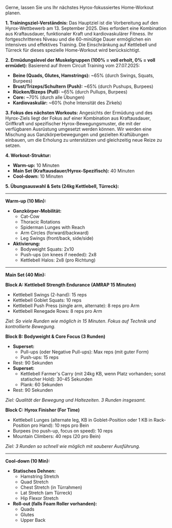 Gerne, lassen Sie uns Ihr nächstes Hyrox-fokussiertes Home-Workout planen.

**1. Trainingsziel-Verständnis:**
Das Hauptziel ist die Vorbereitung auf den Hyrox-Wettbewerb am 13. September 2025. Dies erfordert eine Kombination aus Kraftausdauer, funktionaler Kraft und kardiovaskulärer Fitness. Ihr fortgeschrittenes Niveau und die 60-minütige Dauer ermöglichen ein intensives und effektives Training. Die Einschränkung auf Kettlebell und Türreck für dieses spezielle Home-Workout wird berücksichtigt.

**2. Ermüdungslevel der Muskelgruppen (100% = voll erholt, 0% = voll ermüdet):**
Basierend auf Ihrem Circuit Training vom 27.07.2025:
*   **Beine (Quads, Glutes, Hamstrings):** ~65% (durch Swings, Squats, Burpees)
*   **Brust/Trizeps/Schultern (Push):** ~65% (durch Pushups, Burpees)
*   **Rücken/Bizeps (Pull):** ~65% (durch Pullups, Burpees)
*   **Core:** ~70% (durch alle Übungen)
*   **Kardiovaskulär:** ~60% (hohe Intensität des Zirkels)

**3. Fokus des nächsten Workouts:**
Angesichts der Ermüdung und des Hyrox-Ziels liegt der Fokus auf einer Kombination aus Kraftausdauer, Griffkraft und spezifischer Hyrox-Bewegungsmuster, die mit der verfügbaren Ausrüstung umgesetzt werden können. Wir werden eine Mischung aus Ganzkörperbewegungen und gezielten Kraftübungen einbauen, um die Erholung zu unterstützen und gleichzeitig neue Reize zu setzen.

**4. Workout-Struktur:**
*   **Warm-up:** 10 Minuten
*   **Main Set (Kraftausdauer/Hyrox-Spezifisch):** 40 Minuten
*   **Cool-down:** 10 Minuten

**5. Übungsauswahl & Sets (24kg Kettlebell, Türreck):**

---

**Warm-up (10 Min):**
*   **Ganzkörper-Mobilität:**
    *   Cat-Cow
    *   Thoracic Rotations
    *   Spiderman Lunges with Reach
    *   Arm Circles (forward/backward)
    *   Leg Swings (front/back, side/side)
*   **Aktivierung:**
    *   Bodyweight Squats: 2x10
    *   Push-ups (on knees if needed): 2x8
    *   Kettlebell Halos: 2x8 (pro Richtung)

---

**Main Set (40 Min):**

**Block A: Kettlebell Strength Endurance (AMRAP 15 Minuten)**
*   Kettlebell Swings (2-hand): 15 reps
*   Kettlebell Goblet Squats: 10 reps
*   Kettlebell Push Press (single arm, alternate): 8 reps pro Arm
*   Kettlebell Renegade Rows: 8 reps pro Arm

*Ziel: So viele Runden wie möglich in 15 Minuten. Fokus auf Technik und kontrollierte Bewegung.*

**Block B: Bodyweight & Core Focus (3 Runden)**
*   **Superset:**
    *   Pull-ups (oder Negative Pull-ups): Max reps (mit guter Form)
    *   Push-ups: 15 reps
*   Rest: 90 Sekunden
*   **Superset:**
    *   Kettlebell Farmer's Carry (mit 24kg KB, wenn Platz vorhanden; sonst statischer Hold): 30-45 Sekunden
    *   Plank: 60 Sekunden
*   Rest: 90 Sekunden

*Ziel: Qualität der Bewegung und Haltezeiten. 3 Runden insgesamt.*

**Block C: Hyrox Finisher (For Time)**
*   Kettlebell Lunges (alternate leg, KB in Goblet-Position oder 1 KB in Rack-Position pro Hand): 10 reps pro Bein
*   Burpees (no push-up, focus on speed): 10 reps
*   Mountain Climbers: 40 reps (20 pro Bein)

*Ziel: 3 Runden so schnell wie möglich mit sauberer Ausführung.*

---

**Cool-down (10 Min):**
*   **Statisches Dehnen:**
    *   Hamstring Stretch
    *   Quad Stretch
    *   Chest Stretch (in Türrahmen)
    *   Lat Stretch (am Türreck)
    *   Hip Flexor Stretch
*   **Roll-out (falls Foam Roller vorhanden):**
    *   Quads
    *   Glutes
    *   Upper Back